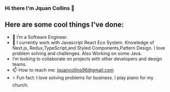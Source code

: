### Hi there I'm Jquan Collins 👋



##                             Here are some cool things I've done:

- 🔭 I’m a Software Engineer.
- 🌱 I currently work with Javascript React Eco System. Knowledge of Next.js, Redux,TypeScript,and Styled Components,Pattern Design. I love problem solving and challenges. Also Working on some Java.
- I’m looking to collaborate on projects with other developers and design teams.
- 📫 How to reach me: jquancollins96@gmail.com
- ⚡ Fun fact: I love solving problems for business. I play piano for my church.
